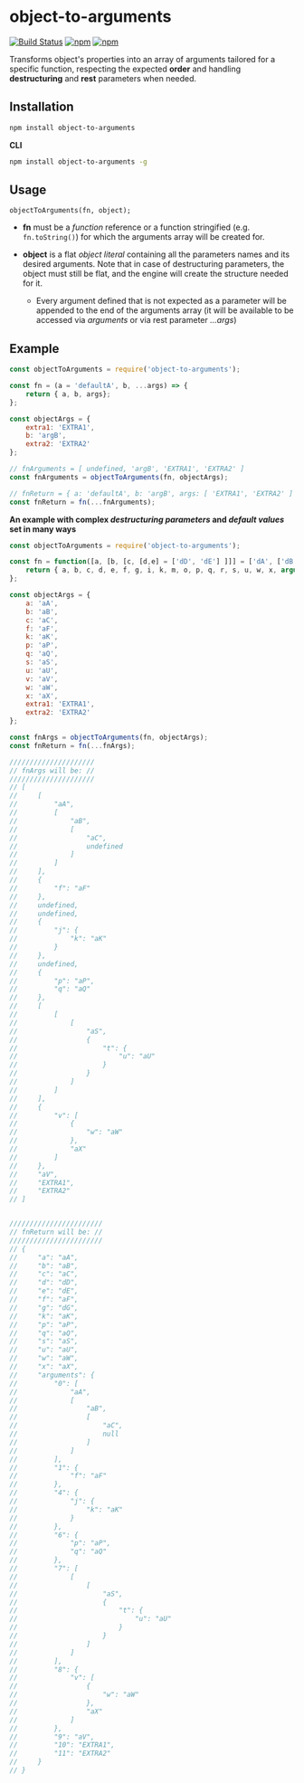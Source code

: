 # object-to-arguments

[![Build Status](https://api.travis-ci.org/DiegoZoracKy/object-to-arguments.svg)](https://travis-ci.org/DiegoZoracKy/object-to-arguments) [![npm](https://img.shields.io/npm/v/object-to-arguments.svg)]() [![npm](https://img.shields.io/npm/l/object-to-arguments.svg)]()

Transforms object's properties into an array of arguments tailored for a specific function, respecting the expected **order** and handling **destructuring** and **rest** parameters when needed.

## Installation

```bash
npm install object-to-arguments
```

**CLI**
```bash
npm install object-to-arguments -g
```

## Usage

`objectToArguments(fn, object);`

 * **fn** must be a *function* reference or a function stringified (e.g. `fn.toString()`) for which the arguments array will be created for.

 * **object** is a flat *object literal* containing all the parameters names and its desired arguments. Note that in case of destructuring parameters, the object must still be flat, and the engine will create the structure needed for it.
 	* Every argument defined that is not expected as a parameter will be appended to the end of the arguments array (it will be available to be accessed via *arguments* or via rest parameter *...args*)

## Example

```javascript
const objectToArguments = require('object-to-arguments');

const fn = (a = 'defaultA', b, ...args) => {
	return { a, b, args};
};

const objectArgs = {
	extra1: 'EXTRA1',
	b: 'argB',
	extra2: 'EXTRA2'
};

// fnArguments = [ undefined, 'argB', 'EXTRA1', 'EXTRA2' ]
const fnArguments = objectToArguments(fn, objectArgs);

// fnReturn = { a: 'defaultA', b: 'argB', args: [ 'EXTRA1', 'EXTRA2' ] }
const fnReturn = fn(...fnArguments);
```

**An example with complex *destructuring parameters* and *default values* set in many ways**

```javascript
const objectToArguments = require('object-to-arguments');

const fn = function([a, [b, [c, [d,e] = ['dD', 'dE'] ]]] = ['dA', ['dB', ['dC', ]]], {f} = {}, {g = 'dG'} = {}, {h: {i} = {}} = {},{j: {k = 'dK'} = {}} = {},{l: {m, n: {o} = {}} = {}} = {}, {p,q = 'dQ', r} = {}, [[[s,{t: {u} = {}} = {}]]] = [[[]]], {v: [{w} = {}, x = 'dX'] = []} = {}) {
	return { a, b, c, d, e, f, g, i, k, m, o, p, q, r, s, u, w, x, arguments };
};

const objectArgs = {
	a: 'aA',
	b: 'aB',
	c: 'aC',
	f: 'aF',
	k: 'aK',
	p: 'aP',
	q: 'aQ',
	s: 'aS',
	u: 'aU',
	v: 'aV',
	w: 'aW',
	x: 'aX',
	extra1: 'EXTRA1',
	extra2: 'EXTRA2'
};

const fnArgs = objectToArguments(fn, objectArgs);
const fnReturn = fn(...fnArgs);

/////////////////////
// fnArgs will be: //
/////////////////////
// [
//     [
//         "aA",
//         [
//             "aB",
//             [
//                 "aC",
//                 undefined
//             ]
//         ]
//     ],
//     {
//         "f": "aF"
//     },
//     undefined,
//     undefined,
//     {
//         "j": {
//             "k": "aK"
//         }
//     },
//     undefined,
//     {
//         "p": "aP",
//         "q": "aQ"
//     },
//     [
//         [
//             [
//                 "aS",
//                 {
//                     "t": {
//                         "u": "aU"
//                     }
//                 }
//             ]
//         ]
//     ],
//     {
//         "v": [
//             {
//                 "w": "aW"
//             },
//             "aX"
//         ]
//     },
//     "aV",
//     "EXTRA1",
//     "EXTRA2"
// ]


///////////////////////
// fnReturn will be: //
///////////////////////
// {
//     "a": "aA",
//     "b": "aB",
//     "c": "aC",
//     "d": "dD",
//     "e": "dE",
//     "f": "aF",
//     "g": "dG",
//     "k": "aK",
//     "p": "aP",
//     "q": "aQ",
//     "s": "aS",
//     "u": "aU",
//     "w": "aW",
//     "x": "aX",
//     "arguments": {
//         "0": [
//             "aA",
//             [
//                 "aB",
//                 [
//                     "aC",
//                     null
//                 ]
//             ]
//         ],
//         "1": {
//             "f": "aF"
//         },
//         "4": {
//             "j": {
//                 "k": "aK"
//             }
//         },
//         "6": {
//             "p": "aP",
//             "q": "aQ"
//         },
//         "7": [
//             [
//                 [
//                     "aS",
//                     {
//                         "t": {
//                             "u": "aU"
//                         }
//                     }
//                 ]
//             ]
//         ],
//         "8": {
//             "v": [
//                 {
//                     "w": "aW"
//                 },
//                 "aX"
//             ]
//         },
//         "9": "aV",
//         "10": "EXTRA1",
//         "11": "EXTRA2"
//     }
// }
```